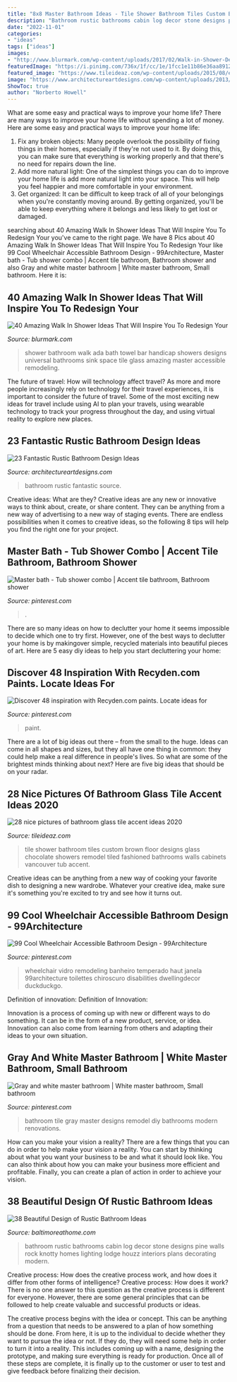 ```yaml
---
title: "8x8 Master Bathroom Ideas - Tile Shower Bathroom Tiles Custom Brown Floor Designs Glass Chocolate Showers Remodel Tiled Fashioned Bathrooms Walls Cabinets Vancouver Tub Accent"
description: "Bathroom rustic bathrooms cabin log decor stone designs pine walls rock knotty homes lighting lodge houzz interiors plans decorating modern"
date: "2022-11-01"
categories:
- "ideas"
tags: ["ideas"]
images:
- "http://www.blurmark.com/wp-content/uploads/2017/02/Walk-in-Shower-Design-9.jpg"
featuredImage: "https://i.pinimg.com/736x/1f/cc/1e/1fcc1e11b86e36aa8912c28e3ff1da96.jpg"
featured_image: "https://www.tileideaz.com/wp-content/uploads/2015/08/elegant-wood-bathroom-vanity-cabinets-design-plus-glass-interior-door-feat-awesome-dark-shower-tile-idea.jpg"
image: "https://www.architectureartdesigns.com/wp-content/uploads/2013/09/124.jpg"
ShowToc: true
author: "Norberto Howell"
---
```



What are some easy and practical ways to improve your home life?
There are many ways to improve your home life without spending a lot of money. Here are some easy and practical ways to improve your home life: 
1. Fix any broken objects: Many people overlook the possibility of fixing things in their homes, especially if they're not used to it. By doing this, you can make sure that everything is working properly and that there's no need for repairs down the line. 
2. Add more natural light: One of the simplest things you can do to improve your home life is add more natural light into your space. This will help you feel happier and more comfortable in your environment. 
3. Get organized: It can be difficult to keep track of all of your belongings when you're constantly moving around. By getting organized, you'll be able to keep everything where it belongs and less likely to get lost or damaged.

	

		
searching about 40 Amazing Walk In Shower Ideas That Will Inspire You To Redesign Your you've came to the right page. We have 8 Pics about 40 Amazing Walk In Shower Ideas That Will Inspire You To Redesign Your like 99 Cool Wheelchair Accessible Bathroom Design - 99Architecture, Master bath - Tub shower combo | Accent tile bathroom, Bathroom shower and also Gray and white master bathroom | White master bathroom, Small bathroom. Here it is:
		
    
## 40 Amazing Walk In Shower Ideas That Will Inspire You To Redesign Your

<img loading=lazy src="http://www.blurmark.com/wp-content/uploads/2017/02/Walk-in-Shower-Design-9.jpg" onerror="this.onerror=null;this.src='https://tse3.mm.bing.net/th?id=OIP.9WGI02wbG-AsajegeYP11QHaLF&amp;pid=15.1';" alt="40 Amazing Walk In Shower Ideas That Will Inspire You To Redesign Your">

_Source: blurmark.com_

>shower bathroom walk ada bath towel bar handicap showers designs universal bathrooms sink space tile glass amazing master accessible remodeling. 

	

The future of travel: How will technology affect travel?
As more and more people increasingly rely on technology for their travel experiences, it is important to consider the future of travel. Some of the most exciting new ideas for travel include using AI to plan your travels, using wearable technology to track your progress throughout the day, and using virtual reality to explore new places.

    
## 23 Fantastic Rustic Bathroom Design Ideas

<img loading=lazy src="https://www.architectureartdesigns.com/wp-content/uploads/2013/09/124.jpg" onerror="this.onerror=null;this.src='https://tse3.mm.bing.net/th?id=OIP.AlRGu2t_NFIEMUvgPvojfAHaJ4&amp;pid=15.1';" alt="23 Fantastic Rustic Bathroom Design Ideas">

_Source: architectureartdesigns.com_

>bathroom rustic fantastic source. 

	

Creative ideas: What are they?
Creative ideas are any new or innovative ways to think about, create, or share content. They can be anything from a new way of advertising to a new way of staging events. There are endless possibilities when it comes to creative ideas, so the following 8 tips will help you find the right one for your project.

    
## Master Bath - Tub Shower Combo | Accent Tile Bathroom, Bathroom Shower

<img loading=lazy src="https://i.pinimg.com/736x/82/ae/8e/82ae8eebf47bf5027a78120b8fe18efc.jpg" onerror="this.onerror=null;this.src='https://tse4.mm.bing.net/th?id=OIP.A3PJk1YSGplw7N2vQYUecAHaJ3&amp;pid=15.1';" alt="Master bath - Tub shower combo | Accent tile bathroom, Bathroom shower">

_Source: pinterest.com_

>. 

	

There are so many ideas on how to declutter your home it seems impossible to decide which one to try first. However, one of the best ways to declutter your home is by makingover simple, recycled materials into beautiful pieces of art. Here are 5 easy diy ideas to help you start decluttering your home: 

    
## Discover 48 Inspiration With Recyden.com Paints. Locate Ideas For

<img loading=lazy src="https://i.pinimg.com/736x/1f/cc/1e/1fcc1e11b86e36aa8912c28e3ff1da96.jpg" onerror="this.onerror=null;this.src='https://tse4.mm.bing.net/th?id=OIP.w_R3WRwG_i_gKL6vDXdklAHaJ3&amp;pid=15.1';" alt="Discover 48 inspiration with Recyden.com paints. Locate ideas for">

_Source: pinterest.com_

>paint. 

	

There are a lot of big ideas out there – from the small to the huge. Ideas can come in all shapes and sizes, but they all have one thing in common: they could help make a real difference in people's lives. So what are some of the brightest minds thinking about next? Here are five big ideas that should be on your radar.

    
## 28 Nice Pictures Of Bathroom Glass Tile Accent Ideas 2020

<img loading=lazy src="https://www.tileideaz.com/wp-content/uploads/2015/08/elegant-wood-bathroom-vanity-cabinets-design-plus-glass-interior-door-feat-awesome-dark-shower-tile-idea.jpg" onerror="this.onerror=null;this.src='https://tse4.mm.bing.net/th?id=OIP.GUtmR0MFvNIGCWfCbrL7JwHaJ4&amp;pid=15.1';" alt="28 nice pictures of bathroom glass tile accent ideas 2020">

_Source: tileideaz.com_

>tile shower bathroom tiles custom brown floor designs glass chocolate showers remodel tiled fashioned bathrooms walls cabinets vancouver tub accent. 

	

Creative ideas can be anything from a new way of cooking your favorite dish to designing a new wardrobe. Whatever your creative idea, make sure it's something you're excited to try and see how it turns out.

    
## 99 Cool Wheelchair Accessible Bathroom Design - 99Architecture

<img loading=lazy src="https://i.pinimg.com/736x/b8/0b/8b/b80b8b6eff8e3a9708b2402f9c55066f.jpg" onerror="this.onerror=null;this.src='https://tse4.mm.bing.net/th?id=OIP.lyo2mWYsNa6EWknJDSGJrQHaJ3&amp;pid=15.1';" alt="99 Cool Wheelchair Accessible Bathroom Design - 99Architecture">

_Source: pinterest.com_

>wheelchair vidro remodeling banheiro temperado haut janela 99architecture toilettes chiroscuro disabilities dwellingdecor duckduckgo. 

	

Definition of innovation:
Definition of Innovation: 

Innovation is a process of coming up with new or different ways to do something. It can be in the form of a new product, service, or idea. Innovation can also come from learning from others and adapting their ideas to your own situation.

    
## Gray And White Master Bathroom | White Master Bathroom, Small Bathroom

<img loading=lazy src="https://i.pinimg.com/736x/b2/12/c0/b212c0c71ccc1adc8a545d24af1b66d1--white-master-bathroom-master-bathrooms.jpg" onerror="this.onerror=null;this.src='https://tse4.mm.bing.net/th?id=OIP.5uKX0JOZhcVO9jklFGdKsQHaJ3&amp;pid=15.1';" alt="Gray and white master bathroom | White master bathroom, Small bathroom">

_Source: pinterest.com_

>bathroom tile gray master designs remodel diy bathrooms modern renovations. 

	

How can you make your vision a reality?
There are a few things that you can do in order to help make your vision a reality. You can start by thinking about what you want your business to be and what it should look like. You can also think about how you can make your business more efficient and profitable. Finally, you can create a plan of action in order to achieve your vision.

    
## 38 Beautiful Design Of Rustic Bathroom Ideas

<img loading=lazy src="http://www.baltimoreathome.com/wp-content/uploads/2017/08/Rustic-Bathroom-Original-Wardrobe.jpg" onerror="this.onerror=null;this.src='https://tse3.mm.bing.net/th?id=OIP.Eb4m4MuXgn2HdsulWTuSHwHaJ4&amp;pid=15.1';" alt="38 Beautiful Design of Rustic Bathroom Ideas">

_Source: baltimoreathome.com_

>bathroom rustic bathrooms cabin log decor stone designs pine walls rock knotty homes lighting lodge houzz interiors plans decorating modern. 

	

Creative process: How does the creative process work, and how does it differ from other forms of intelligence?
Creative process: How does it work?
There is no one answer to this question as the creative process is different for everyone. However, there are some general principles that can be followed to help create valuable and successful products or ideas. 

The creative process begins with the idea or concept. This can be anything from a question that needs to be answered to a plan of how something should be done. From here, it is up to the individual to decide whether they want to pursue the idea or not. If they do, they will need some help in order to turn it into a reality. This includes coming up with a name, designing the prototype, and making sure everything is ready for production. Once all of these steps are complete, it is finally up to the customer or user to test and give feedback before finalizing their decision.

